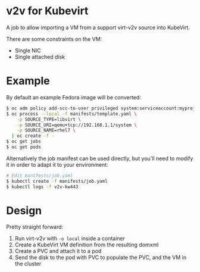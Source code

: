 # v2v for Kubevirt

A job to allow importing a VM from a support virt-v2v source into KubeVirt.

There are some constraints on the VM:

- Single NIC
- Single attached disk

# Example

By default an example Fedora image will be converted:

```bash
$ oc adm policy add-scc-to-user privileged system:serviceaccount:myproject:kubevirt-privileged
$ oc process --local -f manifests/template.yaml \
    -p SOURCE_TYPE=libvirt \
    -p SOURCE_URI=qemu+tcp://192.168.1.1/system \
    -p SOURCE_NAME=rhel7 \
  | oc create -f -
$ oc get jobs
$ oc get pods
```

Alternatively the job manifest can be used directly, but you'll need to modify
it in order to adapt it to your environment:

```bash
# Edit manifests/job.yaml
$ kubectl create -f manifests/job.yaml
$ kubectl logs -f v2v-kw443
```

# Design

Pretty straight forward:

1. Run virt-v2v with `-o local` inside a container
2. Create a KubeVirt VM definition from the resulting domxml
3. Create a PVC and attach it to a pod
4. Send the disk to the pod with PVC to populate the PVC, and the VM in the
   cluster
